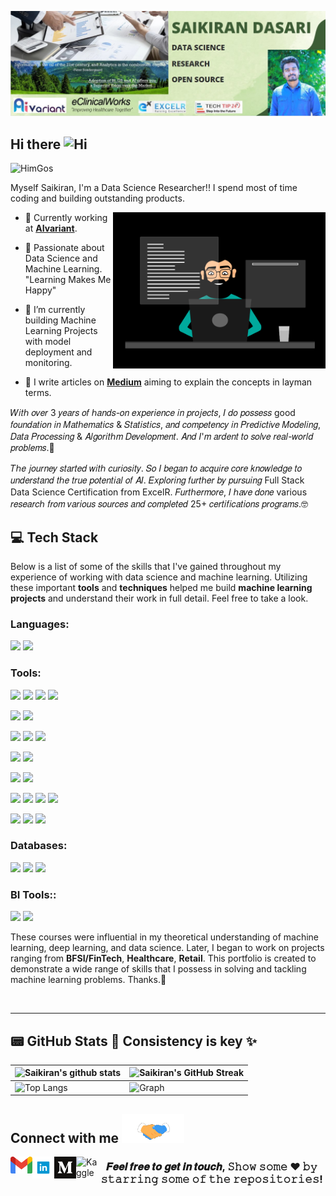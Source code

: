 ![Banner](https://github.com/saikiran123456/saikiran123456/blob/Machine-learning/MyBanner.jpg)

## Hi there <img width="28px" alt="Hi" src="https://user-images.githubusercontent.com/1303154/88677602-1635ba80-d120-11ea-84d8-d263ba5fc3c0.gif" />

<p align="left"> <img src="https://komarev.com/ghpvc/?username=HimGos&label=Profile Views&color=blue&style=plastic&style=for-the-badge" alt="HimGos" /> </p>

Myself Saikiran, I'm a Data Science Researcher!! I spend most of time coding and building outstanding products.

<img align="right" alt="GIF" src="GIF/Data scientist2.gif" width="340" height="250" />

- 🔭 Currently working at **<a href="https://aivariant.com/">AIvariant</a>**.

- 🌱 Passionate about Data Science and Machine Learning. "Learning Makes Me Happy" 
 
- 🔭 I’m currently building Machine Learning Projects with model deployment and monitoring.
 
- 👯 I write articles on **<a href= "https://saikirandasari41.medium.com/">Medium</a>** aiming to explain the concepts in layman terms.


𝑊𝑖𝑡ℎ 𝑜𝑣𝑒𝑟 3 𝑦𝑒𝑎𝑟𝑠 𝑜𝑓 ℎ𝑎𝑛𝑑𝑠-𝑜𝑛 𝑒𝑥𝑝𝑒𝑟𝑖𝑒𝑛𝑐𝑒 𝑖𝑛 𝑝𝑟𝑜𝑗𝑒𝑐𝑡𝑠, 𝐼 𝑑𝑜 𝑝𝑜𝑠𝑠𝑒𝑠𝑠 good 𝑓𝑜𝑢𝑛𝑑𝑎𝑡𝑖𝑜𝑛 𝑖𝑛 𝑀𝑎𝑡ℎ𝑒𝑚𝑎𝑡𝑖𝑐𝑠 & 𝑆𝑡𝑎𝑡𝑖𝑠𝑡𝑖𝑐𝑠, 𝑎𝑛𝑑 𝑐𝑜𝑚𝑝𝑒𝑡𝑒𝑛𝑐𝑦 𝑖𝑛 𝑃𝑟𝑒𝑑𝑖𝑐𝑡𝑖𝑣𝑒 𝑀𝑜𝑑𝑒𝑙𝑖𝑛𝑔,  𝐷𝑎𝑡𝑎 𝑃𝑟𝑜𝑐𝑒𝑠𝑠𝑖𝑛𝑔 & 𝐴𝑙𝑔𝑜𝑟𝑖𝑡ℎ𝑚 𝐷𝑒𝑣𝑒𝑙𝑜𝑝𝑚𝑒𝑛𝑡. 𝐴𝑛𝑑 𝐼'𝑚 𝑎𝑟𝑑𝑒𝑛𝑡 𝑡𝑜 𝑠𝑜𝑙𝑣𝑒 𝑟𝑒𝑎𝑙-𝑤𝑜𝑟𝑙𝑑 𝑝𝑟𝑜𝑏𝑙𝑒𝑚𝑠.🤔

𝑇ℎ𝑒 𝑗𝑜𝑢𝑟𝑛𝑒𝑦 𝑠𝑡𝑎𝑟𝑡𝑒𝑑 𝑤𝑖𝑡ℎ 𝑐𝑢𝑟𝑖𝑜𝑠𝑖𝑡𝑦. 𝑆𝑜 𝐼 𝑏𝑒𝑔𝑎𝑛 𝑡𝑜 𝑎𝑐𝑞𝑢𝑖𝑟𝑒 𝑐𝑜𝑟𝑒 𝑘𝑛𝑜𝑤𝑙𝑒𝑑𝑔𝑒 𝑡𝑜 𝑢𝑛𝑑𝑒𝑟𝑠𝑡𝑎𝑛𝑑 𝑡ℎ𝑒 𝑡𝑟𝑢𝑒 𝑝𝑜𝑡𝑒𝑛𝑡𝑖𝑎𝑙 𝑜𝑓 𝐴𝐼.
𝐸𝑥𝑝𝑙𝑜𝑟𝑖𝑛𝑔 𝑓𝑢𝑟𝑡ℎ𝑒𝑟 𝑏𝑦 𝑝𝑢𝑟𝑠𝑢𝑖𝑛𝑔 Full Stack Data Science Certification from ExcelR. 𝐹𝑢𝑟𝑡ℎ𝑒𝑟𝑚𝑜𝑟𝑒, 𝐼 ℎ𝑎𝑣𝑒 𝑑𝑜𝑛𝑒 various 𝑟𝑒𝑠𝑒𝑎𝑟𝑐ℎ 𝑓𝑟𝑜𝑚 𝑣𝑎𝑟𝑖𝑜𝑢𝑠 𝑠𝑜𝑢𝑟𝑐𝑒𝑠 𝑎𝑛𝑑 𝑐𝑜𝑚𝑝𝑙𝑒𝑡𝑒𝑑 25+ 𝑐𝑒𝑟𝑡𝑖𝑓𝑖𝑐𝑎𝑡𝑖𝑜𝑛𝑠 𝑝𝑟𝑜𝑔𝑟𝑎𝑚𝑠.🤓


## 💻 Tech Stack

Below is a list of some of the skills that I've gained throughout my experience of working with data science and machine learning. Utilizing these important __tools__ and __techniques__ helped me build __machine learning projects__ and understand their work in full detail. Feel free to take a look.

### **Languages**:

[![](https://img.shields.io/badge/python-3670A0?style=for-the-badge&logo=python&logoColor=ffdd54)](https://www.python.org/)
[![](https://img.shields.io/badge/R-276DC3?style=for-the-badge&logo=r&logoColor=white)](https://www.r-project.org)

### **Tools**: 

[![](https://img.shields.io/badge/Numpy-777BB4?style=for-the-badge&logo=numpy&logoColor=white)](https://numpy.org)
[![](https://img.shields.io/badge/Pandas-2C2D72?style=for-the-badge&logo=pandas&logoColor=white)](https://pandas.pydata.org)
[![](https://img.shields.io/badge/SciPy-654FF0?style=for-the-badge&logo=SciPy&logoColor=white)](https://www.scipy.org)
[![](https://img.shields.io/badge/scikit_learn-F7931E?style=for-the-badge&logo=scikit-learn&logoColor=white)](https://scikit-learn.org/stable/)

[![](https://img.shields.io/badge/matplotlib-2C2D72?style=for-the-badge&logo=matplotlib&logoColor=white)](https://matplotlib.org/)
[![](https://img.shields.io/badge/Seaborn-276DC3?style=for-the-badge&logo=seaborn&logoColor=white)](https://seaborn.pydata.org/)

[![](https://img.shields.io/badge/TensorFlow-FF6F00?style=for-the-badge&logo=TensorFlow&logoColor=white)](https://www.tensorflow.org)
[![](https://img.shields.io/badge/Keras-D00000?style=for-the-badge&logo=Keras&logoColor=white)](https://keras.io)
[![](https://img.shields.io/badge/PyTorch-EE4C2C?style=for-the-badge&logo=PyTorch&logoColor=white)](https://pytorch.org)

[![](https://img.shields.io/badge/Streamlit-000000?style=for-the-badge&logo=streamlit&logoColor=red)](https://streamlit.io/)
[![](https://img.shields.io/badge/Flask-000000?style=for-the-badge&logo=flask&logoColor=white)](https://flask.palletsprojects.com/en/2.2.x/)

[![](https://img.shields.io/badge/beautifulsoup4-000000?style=for-the-badge&logo=beautifulsoup4&logoColor=white)](https://pypi.org/project/beautifulsoup4/)
[![](https://img.shields.io/badge/scrapy-000000?style=for-the-badge&logo=scrapy&logoColor=green)](https://docs.scrapy.org/en/latest/)

[![](https://img.shields.io/badge/conda-342B029.svg?&style=for-the-badge&logo=anaconda&logoColor=white)](https://www.anaconda.com) 
[![](https://img.shields.io/badge/Colab-F9AB00?style=for-the-badge&logo=googlecolab&color=525252)](https://colab.research.google.com)
[![](https://img.shields.io/badge/visualstudio-F9AB00?style=for-the-badge&logo=visualstudio&color=0000FF)](https://visualstudio.microsoft.com/)
[![](https://img.shields.io/badge/spyder-F9AB00?style=for-the-badge&logo=spyder&color=FF0000)](https://www.spyder-ide.org/)

[![](https://img.shields.io/badge/Microsoft_Office-D83B01?style=for-the-badge&logo=microsoft-office&logoColor=white)](https://www.office.com)
[![](https://img.shields.io/badge/Microsoft_Excel-217346?style=for-the-badge&logo=microsoft-excel&logoColor=white)](https://www.microsoft.com/en-us/microsoft-365/excel) 
[![](https://img.shields.io/badge/Microsoft_PowerPoint-B7472A?style=for-the-badge&logo=microsoft-powerpoint&logoColor=white)](https://www.microsoft.com/en-us/microsoft-365/powerpoint) 

### **Databases**:

[![](https://img.shields.io/badge/mysql-%2300f.svg?style=for-the-badge&logo=mysql&logoColor=white)](https://www.mysql.com/)
[![](https://img.shields.io/badge/PostgreSQL-276DC3?style=for-the-badge&logo=postgresql&logoColor=white)](https://www.postgresql.org)
[![](https://img.shields.io/badge/MongoDB-%234ea94b.svg?style=for-the-badge&logo=mongodb&logoColor=white)](https://www.mongodb.com/)

### **BI Tools:**:

[![](https://img.shields.io/badge/PowerBI-F2C811?style=for-the-badge&logo=PowerBI%20BI&logoColor=yellow)](https://app.powerbi.com/home)
[![](https://img.shields.io/badge/Tableau-E97627?style=for-the-badge&logo=Tableau&logoColor=white)](https://public.tableau.com/app/profile/saikiran2351)

These courses were influential in my theoretical understanding of machine learning, deep learning, and data science. Later, I began to work on projects ranging from __BFSI/FinTech__, __Healthcare__, __Retail__. This portfolio is created to demonstrate a wide range of skills that I possess in solving and tackling machine learning problems. Thanks.🙂


<br />

* * *


## 📟 GitHub Stats 💯  Consistency is key ✨

| ![Saikiran's github stats](https://github-readme-stats.vercel.app/api?username=saikiran123456&show_icons=true&theme=radical) | ![Saikiran's GitHub Streak](https://github-readme-streak-stats.herokuapp.com/?user=saikiran123456&theme=radical) |
| --------------------------------------------------------------------------------------------------------------------------------- | ----------------------------------------------------------------------------------------------------------------------------------------------------------------------------------------------------------------- |
| ![Top Langs](https://github-readme-stats.vercel.app/api/top-langs/?username=saikiran123456&langs_count=8&theme=radical&layout=compact) | ![Graph](https://github-profile-summary-cards.vercel.app/api/cards/profile-details?username=saikiran123456&theme=vue) | 



## <h2> **Connect with me** <img src='https://github.com/saikiran123456/saikiran123456/blob/Machine-learning/GIF/handshake.gif' width="100px"> </h2>

[<img align="left" alt="GMail" width="35px" src="Social/gmail.png" />](saikiran.dasari2011@gmail.com)

[<img align="left" alt="LinkedIn" width="35px" src="Social/linkedin.png" />](https://www.linkedin.com/in/saikiran-datascience/)

[<img align="left" alt="Medium" width="35px" src="Social/1200px-Medium_logo_Monogram.svg.png" />](https://medium.com/@saikirandasari41)

<a href="https://www.kaggle.com/saikirandasari" target="_blank"><img  align="left" alt="Kaggle" height="40px" width="35px" src="https://cdn3.iconfinder.com/data/icons/logos-and-brands-adobe/512/189_Kaggle-512.png" ></a>

<div align="center">

### 𝑭𝒆𝒆𝒍 𝒇𝒓𝒆𝒆 𝒕𝒐 𝒈𝒆𝒕 𝒊𝒏 𝒕𝒐𝒖𝒄𝒉, 𝚂𝚑𝚘𝚠 𝚜𝚘𝚖𝚎 ❤️ 𝚋𝚢 𝚜𝚝𝚊𝚛𝚛𝚒𝚗𝚐 𝚜𝚘𝚖𝚎 𝚘𝚏 𝚝𝚑𝚎 𝚛𝚎𝚙𝚘𝚜𝚒𝚝𝚘𝚛𝚒𝚎𝚜!

</div>
